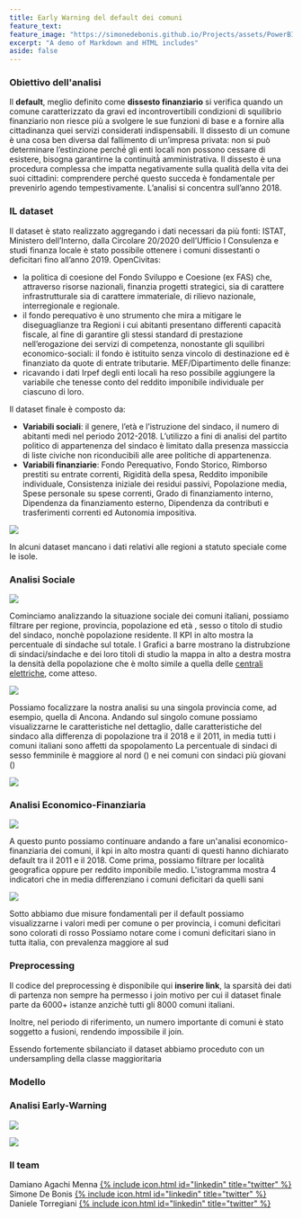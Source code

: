 ```yaml
---
title: Early Warning del default dei comuni
feature_text: 
feature_image: "https://simonedebonis.github.io/Projects/assets/PowerBI/napoli.jpg"
excerpt: "A demo of Markdown and HTML includes"
aside: false
---
```



### Obiettivo dell'analisi

Il **default**, meglio definito come **dissesto finanziario** si verifica quando un comune caratterizzato da gravi ed incontrovertibili condizioni di squilibrio finanziario non riesce più a svolgere le sue funzioni di base e a fornire alla cittadinanza quei servizi considerati indispensabili. 
Il dissesto di un comune è una cosa ben diversa dal fallimento di un’impresa privata: non si può determinare l’estinzione perché́ gli enti locali non possono cessare di esistere, bisogna garantirne la continuità̀ amministrativa. 
Il dissesto è una procedura complessa che impatta negativamente sulla qualità della vita dei suoi cittadini: comprendere perché questo succeda è fondamentale per prevenirlo agendo tempestivamente. 
L’analisi si concentra sull’anno 2018.


### IL dataset 

Il dataset è stato realizzato aggregando i dati necessari da più fonti: ISTAT, Ministero dell’Interno, dalla Circolare 20/2020 dell’Ufficio I Consulenza e studi finanza locale è stato possibile ottenere i comuni dissestanti o deficitari fino all’anno 2019.
OpenCivitas:
- la politica di coesione del Fondo Sviluppo e Coesione (ex FAS) che, attraverso risorse
nazionali, finanzia progetti strategici, sia di carattere infrastrutturale sia di carattere
immateriale, di rilievo nazionale, interregionale e regionale.
- il fondo perequativo è uno strumento che mira a mitigare le diseguaglianze tra
Regioni i cui abitanti presentano differenti capacità fiscale, al fine di garantire gli stessi standard di prestazione nell’erogazione dei servizi di competenza, nonostante gli squilibri economico-sociali: il fondo è istituito senza vincolo di destinazione ed è finanziato da quote di entrate tributarie.
MEF/Dipartimento delle finanze:
- ricavando i dati Irpef degli enti locali ha reso possibile aggiungere la variabile che
tenesse conto del reddito imponibile individuale per ciascuno di loro.

Il dataset finale è composto da:

- **Variabili sociali**: il genere, l’età e l’istruzione del sindaco, il numero di abitanti medi nel periodo 2012-2018. L’utilizzo a fini di analisi del partito politico di appartenenza del sindaco è limitato dalla presenza massiccia di liste civiche non riconducibili alle aree politiche di appartenenza.
- **Variabili finanziarie**: Fondo Perequativo, Fondo Storico, Rimborso prestiti su entrate correnti, Rigidità della spesa, Reddito imponibile individuale, Consistenza iniziale dei residui passivi, Popolazione media, Spese personale su spese correnti, Grado di finanziamento interno, Dipendenza da finanziamento esterno, Dipendenza da contributi e trasferimenti correnti ed Autonomia impositiva.

![](/assets/PowerBI/plots.png)

In alcuni dataset mancano i dati relativi alle regioni a statuto speciale come le isole.

### Analisi Sociale

![](/assets/PowerBI/power1.png)

Cominciamo analizzando la situazione sociale dei comuni italiani, possiamo filtrare per regione, provincia, popolazione ed età , sesso o titolo di studio del sindaco, nonchè popolazione residente.
Il KPI in alto mostra la percentuale di sindache sul totale.
I  Grafici a barre mostrano la distrubzione di sindaci/sindache e dei loro titoli di studio 
la mappa in alto a destra mostra la densità della popolazione che è molto simile a quella delle [centrali elettriche](https://simonedebonis.github.io/Projects/Qlik/), come atteso.

![](/assets/PowerBI/power1.1.png)

Possiamo focalizzare la nostra analisi su una singola provincia come, ad esempio, quella di Ancona.
Andando sul singolo comune possiamo visualizzarne le caratteristiche nel dettaglio, dalle caratteristiche del sindaco alla differenza di popolazione tra il 2018 e il 2011, in media tutti i comuni italiani sono affetti da spopolamento
La percentuale di sindaci di sesso femminile è maggiore al nord () e nei comuni con sindaci più giovani ()

![](/assets/PowerBI/power1.3.png)

### Analisi Economico-Finanziaria

![](/assets/PowerBI/power2.png)

A questo punto possiamo continuare andando a fare un'analisi economico-finanziaria dei comuni, il kpi in alto mostra quanti di questi hanno dichiarato default tra il 2011 e il 2018.
Come prima, possiamo filtrare per località geografica oppure per reddito imponibile medio.
L'istogramma mostra 4 indicatori che in media differenziano i comuni deficitari da quelli sani 

![](/assets/PowerBI/power2.1.png)

Sotto abbiamo due misure fondamentali per il default possiamo visualizzarne i valori medi per comune o per provincia, i comuni deficitari sono colorati di rosso
Possiamo notare come i comuni deficitari siano in tutta italia, con prevalenza maggiore al sud

### Preprocessing
Il codice del preprocessing è disponibile qui **inserire link**, la sparsità dei dati di partenza non sempre ha permesso i join motivo per cui il dataset finale parte da 6000+ istanze anzichè tutti gli 8000 comuni italiani.

Inoltre, nel periodo di riferimento, un numero importante di comuni è stato soggetto a fusioni, rendendo impossibile il join.

Essendo fortemente sbilanciato il dataset abbiamo proceduto con un undersampling della classe maggioritaria
### Modello 

### Analisi Early-Warning

![](/assets/PowerBI/power3.png)

![](/assets/PowerBI/power3.2.png)

### Il team

Damiano Agachi Menna [{% include icon.html id="linkedin" title="twitter" %}](https://www.linkedin.com/in/damiano-am/)  
Simone De Bonis [{% include icon.html id="linkedin" title="twitter" %}](https://www.linkedin.com/in/SimoneDeBonis)  
Daniele Torregiani [{% include icon.html id="linkedin" title="twitter" %}](https://www.linkedin.com/in/daniele-torregiani-369b54243/)  
